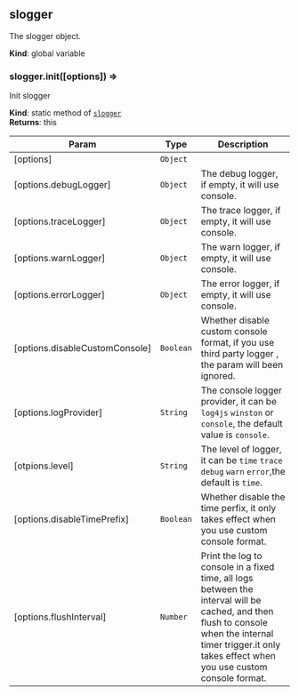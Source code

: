 <a name="slogger"></a>

## slogger
The slogger object.

**Kind**: global variable  
<a name="slogger.init"></a>

### slogger.init([options]) ⇒
Init slogger

**Kind**: static method of [<code>slogger</code>](#slogger)  
**Returns**: this  

| Param | Type | Description |
| --- | --- | --- |
| [options] | <code>Object</code> |  |
| [options.debugLogger] | <code>Object</code> | The debug logger, if empty, it will use console. |
| [options.traceLogger] | <code>Object</code> | The trace logger, if empty, it will use console. |
| [options.warnLogger] | <code>Object</code> | The warn logger, if empty, it will use console. |
| [options.errorLogger] | <code>Object</code> | The error logger, if empty, it will use console. |
| [options.disableCustomConsole] | <code>Boolean</code> | Whether disable custom console format, if you use third party logger , the param will been ignored. |
| [options.logProvider] | <code>String</code> | The console logger provider, it can be `log4js` `winston` or `console`, the default value is `console`. |
| [otpions.level] | <code>String</code> | The level of logger, it can be `time` `trace` `debug` `warn`  `error`,the default is `time`. |
| [options.disableTimePrefix] | <code>Boolean</code> | Whether disable the time perfix, it only takes effect when you use custom console format. |
| [options.flushInterval] | <code>Number</code> | Print the log to console in a fixed time, all logs between the interval will be cached, and then flush to console when the internal timer trigger.it only takes effect when you use custom console format. |

